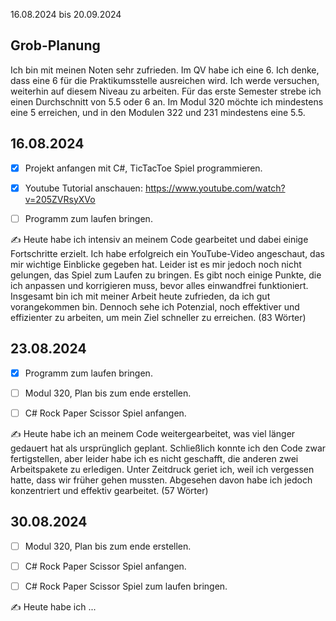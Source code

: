 16.08.2024 bis 20.09.2024

## Grob-Planung

Ich bin mit meinen Noten sehr zufrieden. Im QV habe ich eine 6. Ich denke, dass eine 6 für die Praktikumsstelle ausreichen wird. Ich werde versuchen, weiterhin auf diesem Niveau zu arbeiten. Für das erste Semester strebe ich einen Durchschnitt von 5.5 oder 6 an. Im Modul 320 möchte ich mindestens eine 5 erreichen, und in den Modulen 322 und 231 mindestens eine 5.5.


## 16.08.2024

- [x] Projekt anfangen mit C#, TicTacToe Spiel programmieren.
- [x] Youtube Tutorial anschauen: https://www.youtube.com/watch?v=205ZVRsyXVo
- [ ] Programm zum laufen bringen.


✍️ Heute habe ich intensiv an meinem Code gearbeitet und dabei einige Fortschritte erzielt. Ich habe erfolgreich ein YouTube-Video angeschaut, das mir wichtige Einblicke gegeben hat. Leider ist es mir jedoch noch nicht gelungen, das Spiel zum Laufen zu bringen. Es gibt noch einige Punkte, die ich anpassen und korrigieren muss, bevor alles einwandfrei funktioniert. Insgesamt bin ich mit meiner Arbeit heute zufrieden, da ich gut vorangekommen bin. Dennoch sehe ich Potenzial, noch effektiver und effizienter zu arbeiten, um mein Ziel schneller zu erreichen. (83 Wörter)


## 23.08.2024

- [x] Programm zum laufen bringen.
- [ ] Modul 320, Plan bis zum ende erstellen.
- [ ] C# Rock Paper Scissor Spiel anfangen.


✍️ Heute habe ich an meinem Code weitergearbeitet, was viel länger gedauert hat als ursprünglich geplant. Schließlich konnte ich den Code zwar fertigstellen, aber leider habe ich es nicht geschafft, die anderen zwei Arbeitspakete zu erledigen. Unter Zeitdruck geriet ich, weil ich vergessen hatte, dass wir früher gehen mussten. Abgesehen davon habe ich jedoch konzentriert und effektiv gearbeitet. (57 Wörter)



## 30.08.2024

- [ ] Modul 320, Plan bis zum ende erstellen.
- [ ] C# Rock Paper Scissor Spiel anfangen.
- [ ] C# Rock Paper Scissor Spiel zum laufen bringen.


✍️ Heute habe ich ...
